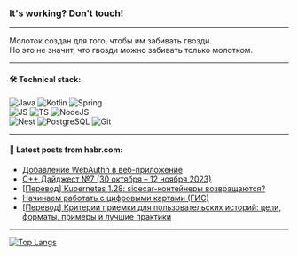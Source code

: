 ### It's working? Don't touch!

---
Молоток создан для того, чтобы им забивать гвозди. <br>
Но это не значит, что гвозди можно забивать только молотком.

---

#### 🛠️ Technical stack:

![Java](https://img.shields.io/badge/Java-informational?logo=Oracle&style=flat&logoColor=white&color=FF4500)
![Kotlin](https://img.shields.io/badge/Kotlin-informational?logo=Kotlin&style=flat&logoColor=white&color=774D97)
![Spring](https://img.shields.io/badge/SpringBoot-informational?logo=SpringBoot&style=flat&logoColor=white&color=6DB33F) <br>
![JS](https://img.shields.io/badge/JS-informational?logo=javaScript&style=flat&logoColor=black&color=F7Df1E)
![TS](https://img.shields.io/badge/TypeScript-informational?logo=typeScript&style=flat&logoColor=black&color=0667A8)
![NodeJS](https://img.shields.io/badge/NodeJS-informational?logo=node.js&style=flat&logoColor=white&color=70A760) <br>
![Nest](https://img.shields.io/badge/NestJS-informational?logo=NestJS&style=flat&logoColor=white&color=E0234E)
![PostgreSQL](https://img.shields.io/badge/PostgreSQL-informational?logo=PostgreSQL&style=flat&logoColor=white&color=DAA520)
![Git](https://img.shields.io/badge/Git-informational?logo=git&style=flat&logoColor=white&color=778899)

___

#### 💬 Latest posts from habr.com:

<!-- BLOG-POST-LIST:START -->
- [Добавление WebAuthn в веб-приложение](https://habr.com/ru/articles/773912/?utm_source=habrahabr&utm_medium=rss&utm_campaign=773912)
- [C++ Дайджест №7 &lpar;30 октября – 12 ноября 2023&rpar;](https://habr.com/ru/articles/773894/?utm_source=habrahabr&utm_medium=rss&utm_campaign=773894)
- [[Перевод] Kubernetes 1.28: sidecar-контейнеры возвращаются?](https://habr.com/ru/companies/vk/articles/772574/?utm_source=habrahabr&utm_medium=rss&utm_campaign=772574)
- [Начинаем работать с цифровыми картами &lpar;ГИС&rpar;](https://habr.com/ru/companies/bft/articles/773814/?utm_source=habrahabr&utm_medium=rss&utm_campaign=773814)
- [[Перевод] Критерии приемки для пользовательских историй: цели, форматы, примеры и лучшие практики](https://habr.com/ru/articles/773644/?utm_source=habrahabr&utm_medium=rss&utm_campaign=773644)
<!-- BLOG-POST-LIST:END -->

---
[![Top Langs](https://github-readme-stats-git-master-advtsetting-gmailcom.vercel.app/api/top-langs/?username=zloylis&langs_count=10&hide_title=false&title_color=e6edf3&size_weight=0.5&count_weight=0.5&layout=compact&hide_border=true&theme=dracula)](https://github.com/zloylis)

<!-- ![GitHub stats](https://github-readme-stats-git-master-advtsetting-gmailcom.vercel.app/api?username=zloylis&show_icons=true&hide_border=true&theme=dracula&hide_title=true&include_all_commits=true&count_private=true&hide=contribs&hide_rank=true) -->
